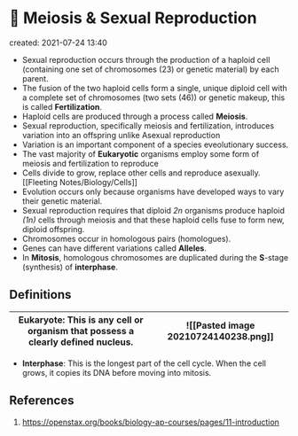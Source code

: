 # 🧬 Meiosis & Sexual Reproduction
created: 2021-07-24 13:40
* Sexual reproduction occurs through the production of a haploid cell (containing one set of chromosomes (23) or genetic material) by each parent.
* The fusion of the two haploid cells form a single, unique diploid cell with a complete set of chromosomes (two sets (46)) or genetic makeup, this is called **Fertilization**.
* Haploid cells are produced through a process called **Meiosis**.
* Sexual reproduction, specifically meiosis and fertilization, introduces variation into an offspring unlike Asexual reproduction
* Variation is an important component of a species eveolutionary success.
* The vast majority of **Eukaryotic** organisms employ some form of meiosis and fertilization to reproduce
* Cells divide to grow, replace other cells and reproduce asexually. [[Fleeting Notes/Biology/Cells]]
* Evolution occurs only because organisms have developed ways to vary their genetic material.
* Sexual reproduction requires that diploid *2n* organisms produce haploid *(1n)* cells through meiosis and that these haploid cells fuse to form new, diploid offspring.
* Chromosomes occur in homologous pairs (homologues).
* Genes can have different variations called **Alleles**.
* In **Mitosis**, homologous chromosomes are duplicated during the **S**-stage (synthesis) of **interphase**.

## Definitions
| **Eukaryote**: This is any cell or organism that possess a clearly defined nucleus. | ![[Pasted image 20210724140238.png]] |
| ----------------------------------------------------------------------------------- | ------------------------------------ |
* **Interphase**: This is the longest part of the cell cycle. When the cell grows, it copies its DNA before moving into mitosis.
## References
1. https://openstax.org/books/biology-ap-courses/pages/11-introduction
